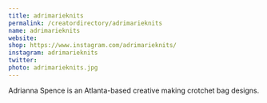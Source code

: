 ```yaml
---
title: adrimarieknits
permalink: /creatordirectory/adrimarieknits
name: adrimarieknits
website: 
shop: https://www.instagram.com/adrimarieknits/
instagram: adrimarieknits
twitter:
photo: adrimarieknits.jpg
---
```


Adrianna Spence is an Atlanta-based creative making crotchet bag designs. 